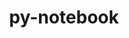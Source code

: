 ---
title: "py-notebook"
layout: cache
categories: [package, develop]
meta: {"versions": ["6.4.12", "6.4.5", "6.5.4"], "compilers": ["gcc@=11.1.0", "gcc@=11.4.0", "gcc@=9.4.0", "oneapi@=2023.2.0", "oneapi@=2024.0.0"], "oss": ["ubuntu20.04", "ubuntu22.04"], "platforms": ["linux"], "targets": ["aarch64", "neoverse_v1", "neoverse_v2", "ppc64le", "x86_64_v3"], "stacks": ["data-vis-sdk", "e4s", "e4s-aarch64", "e4s-neoverse-v2", "e4s-neoverse_v1", "e4s-oneapi", "e4s-power", "root"], "num_specs": 84, "num_specs_by_stack": {"root": 84, "e4s-neoverse_v1": 14, "e4s-power": 14, "data-vis-sdk": 5, "e4s": 19, "e4s-oneapi": 17, "e4s-aarch64": 4, "e4s-neoverse-v2": 11}}
spec_details: [{"hash": "346e5bykc5wqbxeotp2y4jbcryem7d6p", "compiler": "gcc@=11.4.0", "versions": ["6.5.4"], "os": "ubuntu20.04", "platform": "linux", "target": "neoverse_v1", "variants": ["build_system=python_pip"], "stacks": ["root", "e4s-neoverse_v1"], "size": "-", "tarball": "https://binaries.spack.io/develop/build_cache/linux-ubuntu20.04-neoverse_v1/gcc-11.4.0/py-notebook-6.5.4/linux-ubuntu20.04-neoverse_v1-gcc-11.4.0-py-notebook-6.5.4-346e5bykc5wqbxeotp2y4jbcryem7d6p.spack"}, {"hash": "ytqh7f7fq56dgv3bngfjik2v2wqimvz4", "compiler": "gcc@=11.4.0", "versions": ["6.5.4"], "os": "ubuntu20.04", "platform": "linux", "target": "neoverse_v1", "variants": ["build_system=python_pip"], "stacks": ["root", "e4s-neoverse_v1"], "size": "-", "tarball": "https://binaries.spack.io/develop/build_cache/linux-ubuntu20.04-neoverse_v1/gcc-11.4.0/py-notebook-6.5.4/linux-ubuntu20.04-neoverse_v1-gcc-11.4.0-py-notebook-6.5.4-ytqh7f7fq56dgv3bngfjik2v2wqimvz4.spack"}, {"hash": "uiwhdzowha573zx7tduaarhx4jyfvjnh", "compiler": "gcc@=11.4.0", "versions": ["6.5.4"], "os": "ubuntu20.04", "platform": "linux", "target": "neoverse_v1", "variants": ["build_system=python_pip"], "stacks": ["root", "e4s-neoverse_v1"], "size": "-", "tarball": "https://binaries.spack.io/develop/build_cache/linux-ubuntu20.04-neoverse_v1/gcc-11.4.0/py-notebook-6.5.4/linux-ubuntu20.04-neoverse_v1-gcc-11.4.0-py-notebook-6.5.4-uiwhdzowha573zx7tduaarhx4jyfvjnh.spack"}, {"hash": "pt3fmtdbhn6ew242bsfj6izbcuejrynp", "compiler": "gcc@=11.4.0", "versions": ["6.5.4"], "os": "ubuntu20.04", "platform": "linux", "target": "neoverse_v1", "variants": ["build_system=python_pip"], "stacks": ["root", "e4s-neoverse_v1"], "size": "-", "tarball": "https://binaries.spack.io/develop/build_cache/linux-ubuntu20.04-neoverse_v1/gcc-11.4.0/py-notebook-6.5.4/linux-ubuntu20.04-neoverse_v1-gcc-11.4.0-py-notebook-6.5.4-pt3fmtdbhn6ew242bsfj6izbcuejrynp.spack"}, {"hash": "6xyenac2wgf6idumsoftmgw7apxpoz42", "compiler": "gcc@=11.4.0", "versions": ["6.5.4"], "os": "ubuntu20.04", "platform": "linux", "target": "neoverse_v1", "variants": ["build_system=python_pip"], "stacks": ["root", "e4s-neoverse_v1"], "size": "-", "tarball": "https://binaries.spack.io/develop/build_cache/linux-ubuntu20.04-neoverse_v1/gcc-11.4.0/py-notebook-6.5.4/linux-ubuntu20.04-neoverse_v1-gcc-11.4.0-py-notebook-6.5.4-6xyenac2wgf6idumsoftmgw7apxpoz42.spack"}, {"hash": "wtiyphelggnxlgvew4f77vuqepvulshp", "compiler": "gcc@=11.4.0", "versions": ["6.5.4"], "os": "ubuntu20.04", "platform": "linux", "target": "neoverse_v1", "variants": ["build_system=python_pip"], "stacks": ["root", "e4s-neoverse_v1"], "size": "-", "tarball": "https://binaries.spack.io/develop/build_cache/linux-ubuntu20.04-neoverse_v1/gcc-11.4.0/py-notebook-6.5.4/linux-ubuntu20.04-neoverse_v1-gcc-11.4.0-py-notebook-6.5.4-wtiyphelggnxlgvew4f77vuqepvulshp.spack"}, {"hash": "w3dr5rt5wid7gkk44qokjyab6taevaoa", "compiler": "gcc@=11.4.0", "versions": ["6.5.4"], "os": "ubuntu20.04", "platform": "linux", "target": "neoverse_v1", "variants": ["build_system=python_pip"], "stacks": ["root", "e4s-neoverse_v1"], "size": "-", "tarball": "https://binaries.spack.io/develop/build_cache/linux-ubuntu20.04-neoverse_v1/gcc-11.4.0/py-notebook-6.5.4/linux-ubuntu20.04-neoverse_v1-gcc-11.4.0-py-notebook-6.5.4-w3dr5rt5wid7gkk44qokjyab6taevaoa.spack"}, {"hash": "snyqfkqzzqaojfu423y54huc3vybjndt", "compiler": "gcc@=11.4.0", "versions": ["6.4.12"], "os": "ubuntu20.04", "platform": "linux", "target": "neoverse_v1", "variants": ["build_system=python_pip"], "stacks": ["root", "e4s-neoverse_v1"], "size": "-", "tarball": "https://binaries.spack.io/develop/build_cache/linux-ubuntu20.04-neoverse_v1/gcc-11.4.0/py-notebook-6.4.12/linux-ubuntu20.04-neoverse_v1-gcc-11.4.0-py-notebook-6.4.12-snyqfkqzzqaojfu423y54huc3vybjndt.spack"}, {"hash": "w7otavvlw3slgzz7tpkjd35ou55zrtnc", "compiler": "gcc@=11.4.0", "versions": ["6.4.12"], "os": "ubuntu20.04", "platform": "linux", "target": "neoverse_v1", "variants": ["build_system=python_pip"], "stacks": ["root", "e4s-neoverse_v1"], "size": "-", "tarball": "https://binaries.spack.io/develop/build_cache/linux-ubuntu20.04-neoverse_v1/gcc-11.4.0/py-notebook-6.4.12/linux-ubuntu20.04-neoverse_v1-gcc-11.4.0-py-notebook-6.4.12-w7otavvlw3slgzz7tpkjd35ou55zrtnc.spack"}, {"hash": "3mrmyjzmfeh2g6l4oi4hzyrzg7rmhujb", "compiler": "gcc@=11.4.0", "versions": ["6.4.12"], "os": "ubuntu20.04", "platform": "linux", "target": "neoverse_v1", "variants": ["build_system=python_pip"], "stacks": ["root", "e4s-neoverse_v1"], "size": "-", "tarball": "https://binaries.spack.io/develop/build_cache/linux-ubuntu20.04-neoverse_v1/gcc-11.4.0/py-notebook-6.4.12/linux-ubuntu20.04-neoverse_v1-gcc-11.4.0-py-notebook-6.4.12-3mrmyjzmfeh2g6l4oi4hzyrzg7rmhujb.spack"}, {"hash": "3fqd77sgcmgwj23xuc24kya6qxb6zw44", "compiler": "gcc@=11.4.0", "versions": ["6.4.12"], "os": "ubuntu20.04", "platform": "linux", "target": "neoverse_v1", "variants": ["build_system=python_pip"], "stacks": ["root", "e4s-neoverse_v1"], "size": "-", "tarball": "https://binaries.spack.io/develop/build_cache/linux-ubuntu20.04-neoverse_v1/gcc-11.4.0/py-notebook-6.4.12/linux-ubuntu20.04-neoverse_v1-gcc-11.4.0-py-notebook-6.4.12-3fqd77sgcmgwj23xuc24kya6qxb6zw44.spack"}, {"hash": "olxn2hxs5sajgsmva7ntytjomh73224i", "compiler": "gcc@=11.4.0", "versions": ["6.4.12"], "os": "ubuntu20.04", "platform": "linux", "target": "neoverse_v1", "variants": ["build_system=python_pip"], "stacks": ["root", "e4s-neoverse_v1"], "size": "-", "tarball": "https://binaries.spack.io/develop/build_cache/linux-ubuntu20.04-neoverse_v1/gcc-11.4.0/py-notebook-6.4.12/linux-ubuntu20.04-neoverse_v1-gcc-11.4.0-py-notebook-6.4.12-olxn2hxs5sajgsmva7ntytjomh73224i.spack"}, {"hash": "k3eo3aaaw7tqzhaj3hww2blnkbpk6shv", "compiler": "gcc@=11.4.0", "versions": ["6.4.12"], "os": "ubuntu20.04", "platform": "linux", "target": "neoverse_v1", "variants": ["build_system=python_pip"], "stacks": ["root", "e4s-neoverse_v1"], "size": "-", "tarball": "https://binaries.spack.io/develop/build_cache/linux-ubuntu20.04-neoverse_v1/gcc-11.4.0/py-notebook-6.4.12/linux-ubuntu20.04-neoverse_v1-gcc-11.4.0-py-notebook-6.4.12-k3eo3aaaw7tqzhaj3hww2blnkbpk6shv.spack"}, {"hash": "guv7hhbjbfds44ttzyhbzpjixxmw2jex", "compiler": "gcc@=11.4.0", "versions": ["6.4.12"], "os": "ubuntu20.04", "platform": "linux", "target": "neoverse_v1", "variants": ["build_system=python_pip"], "stacks": ["root", "e4s-neoverse_v1"], "size": "-", "tarball": "https://binaries.spack.io/develop/build_cache/linux-ubuntu20.04-neoverse_v1/gcc-11.4.0/py-notebook-6.4.12/linux-ubuntu20.04-neoverse_v1-gcc-11.4.0-py-notebook-6.4.12-guv7hhbjbfds44ttzyhbzpjixxmw2jex.spack"}, {"hash": "n4cz5qkr7mxny6kn5elvqeiyob4rjki2", "compiler": "gcc@=9.4.0", "versions": ["6.5.4"], "os": "ubuntu20.04", "platform": "linux", "target": "ppc64le", "variants": ["build_system=python_pip"], "stacks": ["root", "e4s-power"], "size": "-", "tarball": "https://binaries.spack.io/develop/build_cache/linux-ubuntu20.04-ppc64le/gcc-9.4.0/py-notebook-6.5.4/linux-ubuntu20.04-ppc64le-gcc-9.4.0-py-notebook-6.5.4-n4cz5qkr7mxny6kn5elvqeiyob4rjki2.spack"}, {"hash": "ahkkearuxxqj3ddjgqw45wwfy6z37zbw", "compiler": "gcc@=9.4.0", "versions": ["6.5.4"], "os": "ubuntu20.04", "platform": "linux", "target": "ppc64le", "variants": ["build_system=python_pip"], "stacks": ["root", "e4s-power"], "size": "-", "tarball": "https://binaries.spack.io/develop/build_cache/linux-ubuntu20.04-ppc64le/gcc-9.4.0/py-notebook-6.5.4/linux-ubuntu20.04-ppc64le-gcc-9.4.0-py-notebook-6.5.4-ahkkearuxxqj3ddjgqw45wwfy6z37zbw.spack"}, {"hash": "t3gw27wqq2eykfnvvkfjuujx6li6gmiq", "compiler": "gcc@=9.4.0", "versions": ["6.5.4"], "os": "ubuntu20.04", "platform": "linux", "target": "ppc64le", "variants": ["build_system=python_pip"], "stacks": ["root", "e4s-power"], "size": "-", "tarball": "https://binaries.spack.io/develop/build_cache/linux-ubuntu20.04-ppc64le/gcc-9.4.0/py-notebook-6.5.4/linux-ubuntu20.04-ppc64le-gcc-9.4.0-py-notebook-6.5.4-t3gw27wqq2eykfnvvkfjuujx6li6gmiq.spack"}, {"hash": "rtak6zrx5tnbwkj4aiy245k66zlqha4q", "compiler": "gcc@=9.4.0", "versions": ["6.5.4"], "os": "ubuntu20.04", "platform": "linux", "target": "ppc64le", "variants": ["build_system=python_pip"], "stacks": ["root", "e4s-power"], "size": "-", "tarball": "https://binaries.spack.io/develop/build_cache/linux-ubuntu20.04-ppc64le/gcc-9.4.0/py-notebook-6.5.4/linux-ubuntu20.04-ppc64le-gcc-9.4.0-py-notebook-6.5.4-rtak6zrx5tnbwkj4aiy245k66zlqha4q.spack"}, {"hash": "bxe7v22m3njdq73uum3ehbtx26ln46f6", "compiler": "gcc@=9.4.0", "versions": ["6.5.4"], "os": "ubuntu20.04", "platform": "linux", "target": "ppc64le", "variants": ["build_system=python_pip"], "stacks": ["root", "e4s-power"], "size": "-", "tarball": "https://binaries.spack.io/develop/build_cache/linux-ubuntu20.04-ppc64le/gcc-9.4.0/py-notebook-6.5.4/linux-ubuntu20.04-ppc64le-gcc-9.4.0-py-notebook-6.5.4-bxe7v22m3njdq73uum3ehbtx26ln46f6.spack"}, {"hash": "q7di5xnkvfnfkhdcco635bic6fenea6w", "compiler": "gcc@=9.4.0", "versions": ["6.5.4"], "os": "ubuntu20.04", "platform": "linux", "target": "ppc64le", "variants": ["build_system=python_pip"], "stacks": ["root", "e4s-power"], "size": "-", "tarball": "https://binaries.spack.io/develop/build_cache/linux-ubuntu20.04-ppc64le/gcc-9.4.0/py-notebook-6.5.4/linux-ubuntu20.04-ppc64le-gcc-9.4.0-py-notebook-6.5.4-q7di5xnkvfnfkhdcco635bic6fenea6w.spack"}, {"hash": "j7xfssjt7lalr2q7negwije2tg3dy3ct", "compiler": "gcc@=9.4.0", "versions": ["6.5.4"], "os": "ubuntu20.04", "platform": "linux", "target": "ppc64le", "variants": ["build_system=python_pip"], "stacks": ["root", "e4s-power"], "size": "-", "tarball": "https://binaries.spack.io/develop/build_cache/linux-ubuntu20.04-ppc64le/gcc-9.4.0/py-notebook-6.5.4/linux-ubuntu20.04-ppc64le-gcc-9.4.0-py-notebook-6.5.4-j7xfssjt7lalr2q7negwije2tg3dy3ct.spack"}, {"hash": "pggmdsqhwr3o7gqb454cvkcdjirx7h3h", "compiler": "gcc@=9.4.0", "versions": ["6.4.12"], "os": "ubuntu20.04", "platform": "linux", "target": "ppc64le", "variants": ["build_system=python_pip"], "stacks": ["root", "e4s-power"], "size": "-", "tarball": "https://binaries.spack.io/develop/build_cache/linux-ubuntu20.04-ppc64le/gcc-9.4.0/py-notebook-6.4.12/linux-ubuntu20.04-ppc64le-gcc-9.4.0-py-notebook-6.4.12-pggmdsqhwr3o7gqb454cvkcdjirx7h3h.spack"}, {"hash": "alxmecjneyiuoif5jk43m3unwjorbdhn", "compiler": "gcc@=9.4.0", "versions": ["6.4.12"], "os": "ubuntu20.04", "platform": "linux", "target": "ppc64le", "variants": ["build_system=python_pip"], "stacks": ["root", "e4s-power"], "size": "-", "tarball": "https://binaries.spack.io/develop/build_cache/linux-ubuntu20.04-ppc64le/gcc-9.4.0/py-notebook-6.4.12/linux-ubuntu20.04-ppc64le-gcc-9.4.0-py-notebook-6.4.12-alxmecjneyiuoif5jk43m3unwjorbdhn.spack"}, {"hash": "4poqi7wtddjw7xsb647mqi4f4bubufgj", "compiler": "gcc@=9.4.0", "versions": ["6.4.12"], "os": "ubuntu20.04", "platform": "linux", "target": "ppc64le", "variants": ["build_system=python_pip"], "stacks": ["root", "e4s-power"], "size": "-", "tarball": "https://binaries.spack.io/develop/build_cache/linux-ubuntu20.04-ppc64le/gcc-9.4.0/py-notebook-6.4.12/linux-ubuntu20.04-ppc64le-gcc-9.4.0-py-notebook-6.4.12-4poqi7wtddjw7xsb647mqi4f4bubufgj.spack"}, {"hash": "5o722ihlk4ylsqselj33ljef42g46mrh", "compiler": "gcc@=9.4.0", "versions": ["6.4.12"], "os": "ubuntu20.04", "platform": "linux", "target": "ppc64le", "variants": ["build_system=python_pip"], "stacks": ["root", "e4s-power"], "size": "-", "tarball": "https://binaries.spack.io/develop/build_cache/linux-ubuntu20.04-ppc64le/gcc-9.4.0/py-notebook-6.4.12/linux-ubuntu20.04-ppc64le-gcc-9.4.0-py-notebook-6.4.12-5o722ihlk4ylsqselj33ljef42g46mrh.spack"}, {"hash": "jlacjxclilm67gln2odkq3sbms5pzqvq", "compiler": "gcc@=9.4.0", "versions": ["6.4.12"], "os": "ubuntu20.04", "platform": "linux", "target": "ppc64le", "variants": ["build_system=python_pip"], "stacks": ["root", "e4s-power"], "size": "-", "tarball": "https://binaries.spack.io/develop/build_cache/linux-ubuntu20.04-ppc64le/gcc-9.4.0/py-notebook-6.4.12/linux-ubuntu20.04-ppc64le-gcc-9.4.0-py-notebook-6.4.12-jlacjxclilm67gln2odkq3sbms5pzqvq.spack"}, {"hash": "tcgdzhnf6gihxydkvzu7fgetzymernvl", "compiler": "gcc@=9.4.0", "versions": ["6.4.12"], "os": "ubuntu20.04", "platform": "linux", "target": "ppc64le", "variants": ["build_system=python_pip"], "stacks": ["root", "e4s-power"], "size": "-", "tarball": "https://binaries.spack.io/develop/build_cache/linux-ubuntu20.04-ppc64le/gcc-9.4.0/py-notebook-6.4.12/linux-ubuntu20.04-ppc64le-gcc-9.4.0-py-notebook-6.4.12-tcgdzhnf6gihxydkvzu7fgetzymernvl.spack"}, {"hash": "5icbnp4y2laimrd4fx7okwkuhqvet6og", "compiler": "gcc@=9.4.0", "versions": ["6.4.12"], "os": "ubuntu20.04", "platform": "linux", "target": "ppc64le", "variants": ["build_system=python_pip"], "stacks": ["root", "e4s-power"], "size": "-", "tarball": "https://binaries.spack.io/develop/build_cache/linux-ubuntu20.04-ppc64le/gcc-9.4.0/py-notebook-6.4.12/linux-ubuntu20.04-ppc64le-gcc-9.4.0-py-notebook-6.4.12-5icbnp4y2laimrd4fx7okwkuhqvet6og.spack"}, {"hash": "ln2bpt2vpw33jtzaqkvz5hgpxfnj2pmd", "compiler": "gcc@=11.1.0", "versions": ["6.5.4"], "os": "ubuntu20.04", "platform": "linux", "target": "x86_64_v3", "variants": ["build_system=python_pip"], "stacks": ["root", "data-vis-sdk"], "size": "-", "tarball": "https://binaries.spack.io/develop/build_cache/linux-ubuntu20.04-x86_64_v3/gcc-11.1.0/py-notebook-6.5.4/linux-ubuntu20.04-x86_64_v3-gcc-11.1.0-py-notebook-6.5.4-ln2bpt2vpw33jtzaqkvz5hgpxfnj2pmd.spack"}, {"hash": "z7ii5hfb3ic7s2pcyt7ycs6ynjoeyec5", "compiler": "gcc@=11.1.0", "versions": ["6.5.4"], "os": "ubuntu20.04", "platform": "linux", "target": "x86_64_v3", "variants": ["build_system=python_pip"], "stacks": ["root", "data-vis-sdk"], "size": "-", "tarball": "https://binaries.spack.io/develop/build_cache/linux-ubuntu20.04-x86_64_v3/gcc-11.1.0/py-notebook-6.5.4/linux-ubuntu20.04-x86_64_v3-gcc-11.1.0-py-notebook-6.5.4-z7ii5hfb3ic7s2pcyt7ycs6ynjoeyec5.spack"}, {"hash": "ppzsszu5kbdhwtyoqko5tga6xitpqipl", "compiler": "gcc@=11.1.0", "versions": ["6.5.4"], "os": "ubuntu20.04", "platform": "linux", "target": "x86_64_v3", "variants": ["build_system=python_pip"], "stacks": ["root", "data-vis-sdk"], "size": "-", "tarball": "https://binaries.spack.io/develop/build_cache/linux-ubuntu20.04-x86_64_v3/gcc-11.1.0/py-notebook-6.5.4/linux-ubuntu20.04-x86_64_v3-gcc-11.1.0-py-notebook-6.5.4-ppzsszu5kbdhwtyoqko5tga6xitpqipl.spack"}, {"hash": "l2o2rrgealjq6sjxmcfkdjymvhzut7us", "compiler": "gcc@=11.1.0", "versions": ["6.5.4"], "os": "ubuntu20.04", "platform": "linux", "target": "x86_64_v3", "variants": ["build_system=python_pip"], "stacks": ["root", "data-vis-sdk"], "size": "-", "tarball": "https://binaries.spack.io/develop/build_cache/linux-ubuntu20.04-x86_64_v3/gcc-11.1.0/py-notebook-6.5.4/linux-ubuntu20.04-x86_64_v3-gcc-11.1.0-py-notebook-6.5.4-l2o2rrgealjq6sjxmcfkdjymvhzut7us.spack"}, {"hash": "odpnhwtevvfwo6x6eop4tber2d5npvre", "compiler": "gcc@=11.1.0", "versions": ["6.5.4"], "os": "ubuntu20.04", "platform": "linux", "target": "x86_64_v3", "variants": ["build_system=python_pip"], "stacks": ["root", "data-vis-sdk"], "size": "-", "tarball": "https://binaries.spack.io/develop/build_cache/linux-ubuntu20.04-x86_64_v3/gcc-11.1.0/py-notebook-6.5.4/linux-ubuntu20.04-x86_64_v3-gcc-11.1.0-py-notebook-6.5.4-odpnhwtevvfwo6x6eop4tber2d5npvre.spack"}, {"hash": "mfpd5ximlmj4rcxeyoii3m74oinisxov", "compiler": "gcc@=11.4.0", "versions": ["6.5.4"], "os": "ubuntu20.04", "platform": "linux", "target": "x86_64_v3", "variants": ["build_system=python_pip"], "stacks": ["root", "e4s"], "size": "-", "tarball": "https://binaries.spack.io/develop/build_cache/linux-ubuntu20.04-x86_64_v3/gcc-11.4.0/py-notebook-6.5.4/linux-ubuntu20.04-x86_64_v3-gcc-11.4.0-py-notebook-6.5.4-mfpd5ximlmj4rcxeyoii3m74oinisxov.spack"}, {"hash": "iutrex6bonztva4ntcfqhivfskqezebg", "compiler": "gcc@=11.4.0", "versions": ["6.5.4"], "os": "ubuntu20.04", "platform": "linux", "target": "x86_64_v3", "variants": ["build_system=python_pip"], "stacks": ["root", "e4s"], "size": "-", "tarball": "https://binaries.spack.io/develop/build_cache/linux-ubuntu20.04-x86_64_v3/gcc-11.4.0/py-notebook-6.5.4/linux-ubuntu20.04-x86_64_v3-gcc-11.4.0-py-notebook-6.5.4-iutrex6bonztva4ntcfqhivfskqezebg.spack"}, {"hash": "p2g5siieppuewqyxqnfj3byhr4c2msjq", "compiler": "gcc@=11.4.0", "versions": ["6.5.4"], "os": "ubuntu20.04", "platform": "linux", "target": "x86_64_v3", "variants": ["build_system=python_pip"], "stacks": ["root", "e4s"], "size": "-", "tarball": "https://binaries.spack.io/develop/build_cache/linux-ubuntu20.04-x86_64_v3/gcc-11.4.0/py-notebook-6.5.4/linux-ubuntu20.04-x86_64_v3-gcc-11.4.0-py-notebook-6.5.4-p2g5siieppuewqyxqnfj3byhr4c2msjq.spack"}, {"hash": "brmdrdtlzcadj2nk5bkerc722pci6lpw", "compiler": "gcc@=11.4.0", "versions": ["6.5.4"], "os": "ubuntu20.04", "platform": "linux", "target": "x86_64_v3", "variants": ["build_system=python_pip"], "stacks": ["root", "e4s"], "size": "-", "tarball": "https://binaries.spack.io/develop/build_cache/linux-ubuntu20.04-x86_64_v3/gcc-11.4.0/py-notebook-6.5.4/linux-ubuntu20.04-x86_64_v3-gcc-11.4.0-py-notebook-6.5.4-brmdrdtlzcadj2nk5bkerc722pci6lpw.spack"}, {"hash": "o73tr2gjorzjjulc4qi226ktvchy4lnk", "compiler": "gcc@=11.4.0", "versions": ["6.5.4"], "os": "ubuntu20.04", "platform": "linux", "target": "x86_64_v3", "variants": ["build_system=python_pip"], "stacks": ["root", "e4s"], "size": "-", "tarball": "https://binaries.spack.io/develop/build_cache/linux-ubuntu20.04-x86_64_v3/gcc-11.4.0/py-notebook-6.5.4/linux-ubuntu20.04-x86_64_v3-gcc-11.4.0-py-notebook-6.5.4-o73tr2gjorzjjulc4qi226ktvchy4lnk.spack"}, {"hash": "jcbsepkwn6kvryfjww2ohwedckspylje", "compiler": "gcc@=11.4.0", "versions": ["6.5.4"], "os": "ubuntu20.04", "platform": "linux", "target": "x86_64_v3", "variants": ["build_system=python_pip"], "stacks": ["root", "e4s"], "size": "-", "tarball": "https://binaries.spack.io/develop/build_cache/linux-ubuntu20.04-x86_64_v3/gcc-11.4.0/py-notebook-6.5.4/linux-ubuntu20.04-x86_64_v3-gcc-11.4.0-py-notebook-6.5.4-jcbsepkwn6kvryfjww2ohwedckspylje.spack"}, {"hash": "vb4lcruvrapfzmw7hkwt2gbtw63hvj6c", "compiler": "gcc@=11.4.0", "versions": ["6.5.4"], "os": "ubuntu20.04", "platform": "linux", "target": "x86_64_v3", "variants": ["build_system=python_pip"], "stacks": ["root", "e4s"], "size": "-", "tarball": "https://binaries.spack.io/develop/build_cache/linux-ubuntu20.04-x86_64_v3/gcc-11.4.0/py-notebook-6.5.4/linux-ubuntu20.04-x86_64_v3-gcc-11.4.0-py-notebook-6.5.4-vb4lcruvrapfzmw7hkwt2gbtw63hvj6c.spack"}, {"hash": "v2ophhzffbvuushph45bxa4vuatnbh6s", "compiler": "gcc@=11.4.0", "versions": ["6.5.4"], "os": "ubuntu20.04", "platform": "linux", "target": "x86_64_v3", "variants": ["build_system=python_pip"], "stacks": ["root", "e4s"], "size": "-", "tarball": "https://binaries.spack.io/develop/build_cache/linux-ubuntu20.04-x86_64_v3/gcc-11.4.0/py-notebook-6.5.4/linux-ubuntu20.04-x86_64_v3-gcc-11.4.0-py-notebook-6.5.4-v2ophhzffbvuushph45bxa4vuatnbh6s.spack"}, {"hash": "nlulkix4wza4r67c7g5ypyb33fgv33g7", "compiler": "gcc@=11.4.0", "versions": ["6.5.4"], "os": "ubuntu20.04", "platform": "linux", "target": "x86_64_v3", "variants": ["build_system=python_pip"], "stacks": ["root", "e4s"], "size": "-", "tarball": "https://binaries.spack.io/develop/build_cache/linux-ubuntu20.04-x86_64_v3/gcc-11.4.0/py-notebook-6.5.4/linux-ubuntu20.04-x86_64_v3-gcc-11.4.0-py-notebook-6.5.4-nlulkix4wza4r67c7g5ypyb33fgv33g7.spack"}, {"hash": "oeloovisugni6nxcv3sfjczsgjpmnuaz", "compiler": "gcc@=11.4.0", "versions": ["6.5.4"], "os": "ubuntu20.04", "platform": "linux", "target": "x86_64_v3", "variants": ["build_system=python_pip"], "stacks": ["root", "e4s"], "size": "-", "tarball": "https://binaries.spack.io/develop/build_cache/linux-ubuntu20.04-x86_64_v3/gcc-11.4.0/py-notebook-6.5.4/linux-ubuntu20.04-x86_64_v3-gcc-11.4.0-py-notebook-6.5.4-oeloovisugni6nxcv3sfjczsgjpmnuaz.spack"}, {"hash": "6v7trd3owd4ypfvgdsox7pc75p4psehz", "compiler": "gcc@=11.4.0", "versions": ["6.5.4"], "os": "ubuntu20.04", "platform": "linux", "target": "x86_64_v3", "variants": ["build_system=python_pip"], "stacks": ["root", "e4s"], "size": "-", "tarball": "https://binaries.spack.io/develop/build_cache/linux-ubuntu20.04-x86_64_v3/gcc-11.4.0/py-notebook-6.5.4/linux-ubuntu20.04-x86_64_v3-gcc-11.4.0-py-notebook-6.5.4-6v7trd3owd4ypfvgdsox7pc75p4psehz.spack"}, {"hash": "ghghdlf5jqyastg6c6jgjph7dh2yminj", "compiler": "gcc@=11.4.0", "versions": ["6.5.4"], "os": "ubuntu20.04", "platform": "linux", "target": "x86_64_v3", "variants": ["build_system=python_pip"], "stacks": ["root", "e4s"], "size": "-", "tarball": "https://binaries.spack.io/develop/build_cache/linux-ubuntu20.04-x86_64_v3/gcc-11.4.0/py-notebook-6.5.4/linux-ubuntu20.04-x86_64_v3-gcc-11.4.0-py-notebook-6.5.4-ghghdlf5jqyastg6c6jgjph7dh2yminj.spack"}, {"hash": "63qeduexhgj2ppl2iibclyskmwi4xsmk", "compiler": "gcc@=11.4.0", "versions": ["6.4.12"], "os": "ubuntu20.04", "platform": "linux", "target": "x86_64_v3", "variants": ["build_system=python_pip"], "stacks": ["root", "e4s"], "size": "-", "tarball": "https://binaries.spack.io/develop/build_cache/linux-ubuntu20.04-x86_64_v3/gcc-11.4.0/py-notebook-6.4.12/linux-ubuntu20.04-x86_64_v3-gcc-11.4.0-py-notebook-6.4.12-63qeduexhgj2ppl2iibclyskmwi4xsmk.spack"}, {"hash": "ahxtg53mjyxin22ghxhubm3mnubjo67p", "compiler": "gcc@=11.4.0", "versions": ["6.4.12"], "os": "ubuntu20.04", "platform": "linux", "target": "x86_64_v3", "variants": ["build_system=python_pip"], "stacks": ["root", "e4s"], "size": "-", "tarball": "https://binaries.spack.io/develop/build_cache/linux-ubuntu20.04-x86_64_v3/gcc-11.4.0/py-notebook-6.4.12/linux-ubuntu20.04-x86_64_v3-gcc-11.4.0-py-notebook-6.4.12-ahxtg53mjyxin22ghxhubm3mnubjo67p.spack"}, {"hash": "xyk7365ydlnu7gqy5f2cadw72i2olydm", "compiler": "gcc@=11.4.0", "versions": ["6.4.12"], "os": "ubuntu20.04", "platform": "linux", "target": "x86_64_v3", "variants": ["build_system=python_pip"], "stacks": ["root", "e4s"], "size": "-", "tarball": "https://binaries.spack.io/develop/build_cache/linux-ubuntu20.04-x86_64_v3/gcc-11.4.0/py-notebook-6.4.12/linux-ubuntu20.04-x86_64_v3-gcc-11.4.0-py-notebook-6.4.12-xyk7365ydlnu7gqy5f2cadw72i2olydm.spack"}, {"hash": "55b7dgqwwusslrzxssco6kr6yom3f5pu", "compiler": "gcc@=11.4.0", "versions": ["6.4.12"], "os": "ubuntu20.04", "platform": "linux", "target": "x86_64_v3", "variants": ["build_system=python_pip"], "stacks": ["root", "e4s"], "size": "-", "tarball": "https://binaries.spack.io/develop/build_cache/linux-ubuntu20.04-x86_64_v3/gcc-11.4.0/py-notebook-6.4.12/linux-ubuntu20.04-x86_64_v3-gcc-11.4.0-py-notebook-6.4.12-55b7dgqwwusslrzxssco6kr6yom3f5pu.spack"}, {"hash": "v2e7j5rocrimip7eps5lf6b7t6d6kdre", "compiler": "gcc@=11.4.0", "versions": ["6.4.12"], "os": "ubuntu20.04", "platform": "linux", "target": "x86_64_v3", "variants": ["build_system=python_pip"], "stacks": ["root", "e4s"], "size": "-", "tarball": "https://binaries.spack.io/develop/build_cache/linux-ubuntu20.04-x86_64_v3/gcc-11.4.0/py-notebook-6.4.12/linux-ubuntu20.04-x86_64_v3-gcc-11.4.0-py-notebook-6.4.12-v2e7j5rocrimip7eps5lf6b7t6d6kdre.spack"}, {"hash": "lphxqpiehebe2cge6ll6rwike4yuttc2", "compiler": "gcc@=11.4.0", "versions": ["6.4.12"], "os": "ubuntu20.04", "platform": "linux", "target": "x86_64_v3", "variants": ["build_system=python_pip"], "stacks": ["root", "e4s"], "size": "-", "tarball": "https://binaries.spack.io/develop/build_cache/linux-ubuntu20.04-x86_64_v3/gcc-11.4.0/py-notebook-6.4.12/linux-ubuntu20.04-x86_64_v3-gcc-11.4.0-py-notebook-6.4.12-lphxqpiehebe2cge6ll6rwike4yuttc2.spack"}, {"hash": "rcexuflxfzkfui35szr6qcbf2ju22gzm", "compiler": "gcc@=11.4.0", "versions": ["6.4.12"], "os": "ubuntu20.04", "platform": "linux", "target": "x86_64_v3", "variants": ["build_system=python_pip"], "stacks": ["root", "e4s"], "size": "-", "tarball": "https://binaries.spack.io/develop/build_cache/linux-ubuntu20.04-x86_64_v3/gcc-11.4.0/py-notebook-6.4.12/linux-ubuntu20.04-x86_64_v3-gcc-11.4.0-py-notebook-6.4.12-rcexuflxfzkfui35szr6qcbf2ju22gzm.spack"}, {"hash": "ukefawattkxnglif7bckym2cen6qt55a", "compiler": "oneapi@=2023.2.0", "versions": ["6.5.4"], "os": "ubuntu20.04", "platform": "linux", "target": "x86_64_v3", "variants": ["build_system=python_pip"], "stacks": ["root", "e4s-oneapi"], "size": "-", "tarball": "https://binaries.spack.io/develop/build_cache/linux-ubuntu20.04-x86_64_v3/oneapi-2023.2.0/py-notebook-6.5.4/linux-ubuntu20.04-x86_64_v3-oneapi-2023.2.0-py-notebook-6.5.4-ukefawattkxnglif7bckym2cen6qt55a.spack"}, {"hash": "fetfqj5ygrx2pxz6b3d25puqbm3xzctc", "compiler": "oneapi@=2023.2.0", "versions": ["6.5.4"], "os": "ubuntu20.04", "platform": "linux", "target": "x86_64_v3", "variants": ["build_system=python_pip"], "stacks": ["root", "e4s-oneapi"], "size": "-", "tarball": "https://binaries.spack.io/develop/build_cache/linux-ubuntu20.04-x86_64_v3/oneapi-2023.2.0/py-notebook-6.5.4/linux-ubuntu20.04-x86_64_v3-oneapi-2023.2.0-py-notebook-6.5.4-fetfqj5ygrx2pxz6b3d25puqbm3xzctc.spack"}, {"hash": "d46tha6uixfdr6flwoabk3erib2bjdsq", "compiler": "oneapi@=2023.2.0", "versions": ["6.5.4"], "os": "ubuntu20.04", "platform": "linux", "target": "x86_64_v3", "variants": ["build_system=python_pip"], "stacks": ["root", "e4s-oneapi"], "size": "-", "tarball": "https://binaries.spack.io/develop/build_cache/linux-ubuntu20.04-x86_64_v3/oneapi-2023.2.0/py-notebook-6.5.4/linux-ubuntu20.04-x86_64_v3-oneapi-2023.2.0-py-notebook-6.5.4-d46tha6uixfdr6flwoabk3erib2bjdsq.spack"}, {"hash": "h277bv5shuyrjjnfguhxty5dnq7uznw6", "compiler": "oneapi@=2023.2.0", "versions": ["6.5.4"], "os": "ubuntu20.04", "platform": "linux", "target": "x86_64_v3", "variants": ["build_system=python_pip"], "stacks": ["root", "e4s-oneapi"], "size": "-", "tarball": "https://binaries.spack.io/develop/build_cache/linux-ubuntu20.04-x86_64_v3/oneapi-2023.2.0/py-notebook-6.5.4/linux-ubuntu20.04-x86_64_v3-oneapi-2023.2.0-py-notebook-6.5.4-h277bv5shuyrjjnfguhxty5dnq7uznw6.spack"}, {"hash": "lfllqkbo7q7incr7xfsi3l3jbcftvx57", "compiler": "oneapi@=2023.2.0", "versions": ["6.4.12"], "os": "ubuntu20.04", "platform": "linux", "target": "x86_64_v3", "variants": ["build_system=python_pip"], "stacks": ["root", "e4s-oneapi"], "size": "-", "tarball": "https://binaries.spack.io/develop/build_cache/linux-ubuntu20.04-x86_64_v3/oneapi-2023.2.0/py-notebook-6.4.12/linux-ubuntu20.04-x86_64_v3-oneapi-2023.2.0-py-notebook-6.4.12-lfllqkbo7q7incr7xfsi3l3jbcftvx57.spack"}, {"hash": "vt7pihsaftncfmwkx6b256cdtqd7vl5p", "compiler": "oneapi@=2023.2.0", "versions": ["6.4.12"], "os": "ubuntu20.04", "platform": "linux", "target": "x86_64_v3", "variants": ["build_system=python_pip"], "stacks": ["root", "e4s-oneapi"], "size": "-", "tarball": "https://binaries.spack.io/develop/build_cache/linux-ubuntu20.04-x86_64_v3/oneapi-2023.2.0/py-notebook-6.4.12/linux-ubuntu20.04-x86_64_v3-oneapi-2023.2.0-py-notebook-6.4.12-vt7pihsaftncfmwkx6b256cdtqd7vl5p.spack"}, {"hash": "gf4ia4st7qansxys6mq6trhnrfeondrb", "compiler": "gcc@=11.4.0", "versions": ["6.5.4"], "os": "ubuntu22.04", "platform": "linux", "target": "aarch64", "variants": ["build_system=python_pip"], "stacks": ["root", "e4s-aarch64"], "size": "-", "tarball": "https://binaries.spack.io/develop/build_cache/linux-ubuntu22.04-aarch64/gcc-11.4.0/py-notebook-6.5.4/linux-ubuntu22.04-aarch64-gcc-11.4.0-py-notebook-6.5.4-gf4ia4st7qansxys6mq6trhnrfeondrb.spack"}, {"hash": "fvyea5vxmyq4zo76x3ztbocrqes5mlwd", "compiler": "gcc@=11.4.0", "versions": ["6.5.4"], "os": "ubuntu22.04", "platform": "linux", "target": "aarch64", "variants": ["build_system=python_pip"], "stacks": ["root", "e4s-aarch64"], "size": "-", "tarball": "https://binaries.spack.io/develop/build_cache/linux-ubuntu22.04-aarch64/gcc-11.4.0/py-notebook-6.5.4/linux-ubuntu22.04-aarch64-gcc-11.4.0-py-notebook-6.5.4-fvyea5vxmyq4zo76x3ztbocrqes5mlwd.spack"}, {"hash": "aqnhhofuxltx6bs2g6ixl66gcscfnzx2", "compiler": "gcc@=11.4.0", "versions": ["6.4.12"], "os": "ubuntu22.04", "platform": "linux", "target": "aarch64", "variants": ["build_system=python_pip"], "stacks": ["root", "e4s-aarch64"], "size": "-", "tarball": "https://binaries.spack.io/develop/build_cache/linux-ubuntu22.04-aarch64/gcc-11.4.0/py-notebook-6.4.12/linux-ubuntu22.04-aarch64-gcc-11.4.0-py-notebook-6.4.12-aqnhhofuxltx6bs2g6ixl66gcscfnzx2.spack"}, {"hash": "oqqyirjv2b6kqye23d3ehkyb6s2ktclk", "compiler": "gcc@=11.4.0", "versions": ["6.4.12"], "os": "ubuntu22.04", "platform": "linux", "target": "aarch64", "variants": ["build_system=python_pip"], "stacks": ["root", "e4s-aarch64"], "size": "-", "tarball": "https://binaries.spack.io/develop/build_cache/linux-ubuntu22.04-aarch64/gcc-11.4.0/py-notebook-6.4.12/linux-ubuntu22.04-aarch64-gcc-11.4.0-py-notebook-6.4.12-oqqyirjv2b6kqye23d3ehkyb6s2ktclk.spack"}, {"hash": "2c3qvqxoyiwnlgwzbumzzom7cx6befat", "compiler": "gcc@=11.4.0", "versions": ["6.5.4"], "os": "ubuntu22.04", "platform": "linux", "target": "neoverse_v2", "variants": ["build_system=python_pip"], "stacks": ["root", "e4s-neoverse-v2"], "size": "-", "tarball": "https://binaries.spack.io/develop/build_cache/linux-ubuntu22.04-neoverse_v2/gcc-11.4.0/py-notebook-6.5.4/linux-ubuntu22.04-neoverse_v2-gcc-11.4.0-py-notebook-6.5.4-2c3qvqxoyiwnlgwzbumzzom7cx6befat.spack"}, {"hash": "egwtji3etuq4eqob2vpt3n52gu2pc5ig", "compiler": "gcc@=11.4.0", "versions": ["6.5.4"], "os": "ubuntu22.04", "platform": "linux", "target": "neoverse_v2", "variants": ["build_system=python_pip"], "stacks": ["root", "e4s-neoverse-v2"], "size": "-", "tarball": "https://binaries.spack.io/develop/build_cache/linux-ubuntu22.04-neoverse_v2/gcc-11.4.0/py-notebook-6.5.4/linux-ubuntu22.04-neoverse_v2-gcc-11.4.0-py-notebook-6.5.4-egwtji3etuq4eqob2vpt3n52gu2pc5ig.spack"}, {"hash": "fxst6bez45qqxya67qjmtya6kaood4lu", "compiler": "gcc@=11.4.0", "versions": ["6.5.4"], "os": "ubuntu22.04", "platform": "linux", "target": "neoverse_v2", "variants": ["build_system=python_pip"], "stacks": ["root", "e4s-neoverse-v2"], "size": "-", "tarball": "https://binaries.spack.io/develop/build_cache/linux-ubuntu22.04-neoverse_v2/gcc-11.4.0/py-notebook-6.5.4/linux-ubuntu22.04-neoverse_v2-gcc-11.4.0-py-notebook-6.5.4-fxst6bez45qqxya67qjmtya6kaood4lu.spack"}, {"hash": "dnobtp5ca4t42bhcnpqef2y6lis2r64s", "compiler": "gcc@=11.4.0", "versions": ["6.5.4"], "os": "ubuntu22.04", "platform": "linux", "target": "neoverse_v2", "variants": ["build_system=python_pip"], "stacks": ["root", "e4s-neoverse-v2"], "size": "-", "tarball": "https://binaries.spack.io/develop/build_cache/linux-ubuntu22.04-neoverse_v2/gcc-11.4.0/py-notebook-6.5.4/linux-ubuntu22.04-neoverse_v2-gcc-11.4.0-py-notebook-6.5.4-dnobtp5ca4t42bhcnpqef2y6lis2r64s.spack"}, {"hash": "bwyji7kh7ifqkqdbp3pn4hsywdxaywxc", "compiler": "gcc@=11.4.0", "versions": ["6.5.4"], "os": "ubuntu22.04", "platform": "linux", "target": "neoverse_v2", "variants": ["build_system=python_pip"], "stacks": ["root", "e4s-neoverse-v2"], "size": "-", "tarball": "https://binaries.spack.io/develop/build_cache/linux-ubuntu22.04-neoverse_v2/gcc-11.4.0/py-notebook-6.5.4/linux-ubuntu22.04-neoverse_v2-gcc-11.4.0-py-notebook-6.5.4-bwyji7kh7ifqkqdbp3pn4hsywdxaywxc.spack"}, {"hash": "ljgnsiyw5qpl3tninwseuddnmkxv7qeu", "compiler": "gcc@=11.4.0", "versions": ["6.5.4"], "os": "ubuntu22.04", "platform": "linux", "target": "neoverse_v2", "variants": ["build_system=python_pip"], "stacks": ["root", "e4s-neoverse-v2"], "size": "-", "tarball": "https://binaries.spack.io/develop/build_cache/linux-ubuntu22.04-neoverse_v2/gcc-11.4.0/py-notebook-6.5.4/linux-ubuntu22.04-neoverse_v2-gcc-11.4.0-py-notebook-6.5.4-ljgnsiyw5qpl3tninwseuddnmkxv7qeu.spack"}, {"hash": "sqh5oue56ikrwnw6wrq2msas5fmilqra", "compiler": "gcc@=11.4.0", "versions": ["6.4.12"], "os": "ubuntu22.04", "platform": "linux", "target": "neoverse_v2", "variants": ["build_system=python_pip"], "stacks": ["root", "e4s-neoverse-v2"], "size": "-", "tarball": "https://binaries.spack.io/develop/build_cache/linux-ubuntu22.04-neoverse_v2/gcc-11.4.0/py-notebook-6.4.12/linux-ubuntu22.04-neoverse_v2-gcc-11.4.0-py-notebook-6.4.12-sqh5oue56ikrwnw6wrq2msas5fmilqra.spack"}, {"hash": "mg66qximemkifpjfqbfcesh5aq6jrtjp", "compiler": "gcc@=11.4.0", "versions": ["6.4.12"], "os": "ubuntu22.04", "platform": "linux", "target": "neoverse_v2", "variants": ["build_system=python_pip"], "stacks": ["root", "e4s-neoverse-v2"], "size": "-", "tarball": "https://binaries.spack.io/develop/build_cache/linux-ubuntu22.04-neoverse_v2/gcc-11.4.0/py-notebook-6.4.12/linux-ubuntu22.04-neoverse_v2-gcc-11.4.0-py-notebook-6.4.12-mg66qximemkifpjfqbfcesh5aq6jrtjp.spack"}, {"hash": "4bgjcrf344w3ot6aee6m3pzvbsbnc6bd", "compiler": "gcc@=11.4.0", "versions": ["6.4.12"], "os": "ubuntu22.04", "platform": "linux", "target": "neoverse_v2", "variants": ["build_system=python_pip"], "stacks": ["root", "e4s-neoverse-v2"], "size": "-", "tarball": "https://binaries.spack.io/develop/build_cache/linux-ubuntu22.04-neoverse_v2/gcc-11.4.0/py-notebook-6.4.12/linux-ubuntu22.04-neoverse_v2-gcc-11.4.0-py-notebook-6.4.12-4bgjcrf344w3ot6aee6m3pzvbsbnc6bd.spack"}, {"hash": "ltqzeqspfj6cexrm5pmftzxhsmhuoiju", "compiler": "gcc@=11.4.0", "versions": ["6.4.12"], "os": "ubuntu22.04", "platform": "linux", "target": "neoverse_v2", "variants": ["build_system=python_pip"], "stacks": ["root", "e4s-neoverse-v2"], "size": "-", "tarball": "https://binaries.spack.io/develop/build_cache/linux-ubuntu22.04-neoverse_v2/gcc-11.4.0/py-notebook-6.4.12/linux-ubuntu22.04-neoverse_v2-gcc-11.4.0-py-notebook-6.4.12-ltqzeqspfj6cexrm5pmftzxhsmhuoiju.spack"}, {"hash": "jysu46dfxkqy2zsrncnidxc6bhxjy5kp", "compiler": "gcc@=11.4.0", "versions": ["6.4.12"], "os": "ubuntu22.04", "platform": "linux", "target": "neoverse_v2", "variants": ["build_system=python_pip"], "stacks": ["root", "e4s-neoverse-v2"], "size": "-", "tarball": "https://binaries.spack.io/develop/build_cache/linux-ubuntu22.04-neoverse_v2/gcc-11.4.0/py-notebook-6.4.12/linux-ubuntu22.04-neoverse_v2-gcc-11.4.0-py-notebook-6.4.12-jysu46dfxkqy2zsrncnidxc6bhxjy5kp.spack"}, {"hash": "zqczw53y4mlqgrn2t4gr4yc6kacobrvq", "compiler": "oneapi@=2024.0.0", "versions": ["6.5.4"], "os": "ubuntu22.04", "platform": "linux", "target": "x86_64_v3", "variants": ["build_system=python_pip"], "stacks": ["root", "e4s-oneapi"], "size": "-", "tarball": "https://binaries.spack.io/develop/build_cache/linux-ubuntu22.04-x86_64_v3/oneapi-2024.0.0/py-notebook-6.5.4/linux-ubuntu22.04-x86_64_v3-oneapi-2024.0.0-py-notebook-6.5.4-zqczw53y4mlqgrn2t4gr4yc6kacobrvq.spack"}, {"hash": "zbocftwwdcb4yls3fw53nzy5xpxrmhrc", "compiler": "oneapi@=2024.0.0", "versions": ["6.5.4"], "os": "ubuntu22.04", "platform": "linux", "target": "x86_64_v3", "variants": ["build_system=python_pip"], "stacks": ["root", "e4s-oneapi"], "size": "-", "tarball": "https://binaries.spack.io/develop/build_cache/linux-ubuntu22.04-x86_64_v3/oneapi-2024.0.0/py-notebook-6.5.4/linux-ubuntu22.04-x86_64_v3-oneapi-2024.0.0-py-notebook-6.5.4-zbocftwwdcb4yls3fw53nzy5xpxrmhrc.spack"}, {"hash": "3ffw7uey6tckp7t4er4tpqu2vgrnxpiu", "compiler": "oneapi@=2024.0.0", "versions": ["6.5.4"], "os": "ubuntu22.04", "platform": "linux", "target": "x86_64_v3", "variants": ["build_system=python_pip"], "stacks": ["root", "e4s-oneapi"], "size": "-", "tarball": "https://binaries.spack.io/develop/build_cache/linux-ubuntu22.04-x86_64_v3/oneapi-2024.0.0/py-notebook-6.5.4/linux-ubuntu22.04-x86_64_v3-oneapi-2024.0.0-py-notebook-6.5.4-3ffw7uey6tckp7t4er4tpqu2vgrnxpiu.spack"}, {"hash": "nopykaiohsxacderzqsnpupk6g4ncfpr", "compiler": "oneapi@=2024.0.0", "versions": ["6.5.4"], "os": "ubuntu22.04", "platform": "linux", "target": "x86_64_v3", "variants": ["build_system=python_pip"], "stacks": ["root", "e4s-oneapi"], "size": "-", "tarball": "https://binaries.spack.io/develop/build_cache/linux-ubuntu22.04-x86_64_v3/oneapi-2024.0.0/py-notebook-6.5.4/linux-ubuntu22.04-x86_64_v3-oneapi-2024.0.0-py-notebook-6.5.4-nopykaiohsxacderzqsnpupk6g4ncfpr.spack"}, {"hash": "v25d4prlkuedalkcibgb6i6grj33jkwr", "compiler": "oneapi@=2024.0.0", "versions": ["6.5.4"], "os": "ubuntu22.04", "platform": "linux", "target": "x86_64_v3", "variants": ["build_system=python_pip"], "stacks": ["root", "e4s-oneapi"], "size": "-", "tarball": "https://binaries.spack.io/develop/build_cache/linux-ubuntu22.04-x86_64_v3/oneapi-2024.0.0/py-notebook-6.5.4/linux-ubuntu22.04-x86_64_v3-oneapi-2024.0.0-py-notebook-6.5.4-v25d4prlkuedalkcibgb6i6grj33jkwr.spack"}, {"hash": "m3yck57emfnv7kzsbw3vcg2y6xhoiqbv", "compiler": "oneapi@=2024.0.0", "versions": ["6.5.4"], "os": "ubuntu22.04", "platform": "linux", "target": "x86_64_v3", "variants": ["build_system=python_pip"], "stacks": ["root", "e4s-oneapi"], "size": "-", "tarball": "https://binaries.spack.io/develop/build_cache/linux-ubuntu22.04-x86_64_v3/oneapi-2024.0.0/py-notebook-6.5.4/linux-ubuntu22.04-x86_64_v3-oneapi-2024.0.0-py-notebook-6.5.4-m3yck57emfnv7kzsbw3vcg2y6xhoiqbv.spack"}, {"hash": "2pzfxyyykjshkadxrewvaqebac37oz5h", "compiler": "oneapi@=2024.0.0", "versions": ["6.4.5"], "os": "ubuntu22.04", "platform": "linux", "target": "x86_64_v3", "variants": ["build_system=python_pip"], "stacks": ["root", "e4s-oneapi"], "size": "-", "tarball": "https://binaries.spack.io/develop/build_cache/linux-ubuntu22.04-x86_64_v3/oneapi-2024.0.0/py-notebook-6.4.5/linux-ubuntu22.04-x86_64_v3-oneapi-2024.0.0-py-notebook-6.4.5-2pzfxyyykjshkadxrewvaqebac37oz5h.spack"}, {"hash": "g56jcbfgfkaarkvefm4er4hzs6yctxy2", "compiler": "oneapi@=2024.0.0", "versions": ["6.4.12"], "os": "ubuntu22.04", "platform": "linux", "target": "x86_64_v3", "variants": ["build_system=python_pip"], "stacks": ["root", "e4s-oneapi"], "size": "-", "tarball": "https://binaries.spack.io/develop/build_cache/linux-ubuntu22.04-x86_64_v3/oneapi-2024.0.0/py-notebook-6.4.12/linux-ubuntu22.04-x86_64_v3-oneapi-2024.0.0-py-notebook-6.4.12-g56jcbfgfkaarkvefm4er4hzs6yctxy2.spack"}, {"hash": "swgsvaojkemlkjywb4pjptnbaphid47s", "compiler": "oneapi@=2024.0.0", "versions": ["6.4.12"], "os": "ubuntu22.04", "platform": "linux", "target": "x86_64_v3", "variants": ["build_system=python_pip"], "stacks": ["root", "e4s-oneapi"], "size": "-", "tarball": "https://binaries.spack.io/develop/build_cache/linux-ubuntu22.04-x86_64_v3/oneapi-2024.0.0/py-notebook-6.4.12/linux-ubuntu22.04-x86_64_v3-oneapi-2024.0.0-py-notebook-6.4.12-swgsvaojkemlkjywb4pjptnbaphid47s.spack"}, {"hash": "ztk5ihxaxcpjwxe5rksxcvjlqnqbw3zg", "compiler": "oneapi@=2024.0.0", "versions": ["6.4.12"], "os": "ubuntu22.04", "platform": "linux", "target": "x86_64_v3", "variants": ["build_system=python_pip"], "stacks": ["root", "e4s-oneapi"], "size": "-", "tarball": "https://binaries.spack.io/develop/build_cache/linux-ubuntu22.04-x86_64_v3/oneapi-2024.0.0/py-notebook-6.4.12/linux-ubuntu22.04-x86_64_v3-oneapi-2024.0.0-py-notebook-6.4.12-ztk5ihxaxcpjwxe5rksxcvjlqnqbw3zg.spack"}, {"hash": "hbpmkcxufkclhnpi5brj2smw54oc2ofn", "compiler": "oneapi@=2024.0.0", "versions": ["6.4.12"], "os": "ubuntu22.04", "platform": "linux", "target": "x86_64_v3", "variants": ["build_system=python_pip"], "stacks": ["root", "e4s-oneapi"], "size": "-", "tarball": "https://binaries.spack.io/develop/build_cache/linux-ubuntu22.04-x86_64_v3/oneapi-2024.0.0/py-notebook-6.4.12/linux-ubuntu22.04-x86_64_v3-oneapi-2024.0.0-py-notebook-6.4.12-hbpmkcxufkclhnpi5brj2smw54oc2ofn.spack"}]
---